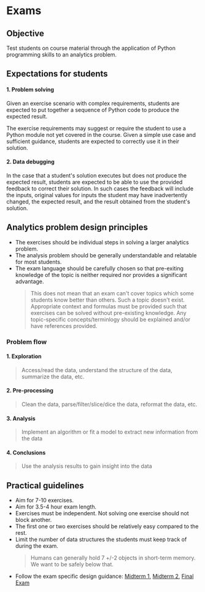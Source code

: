 # Exams

## Objective

Test students on course material through the application of Python programming skills to an analytics problem.

## Expectations for students

#### 1. Problem solving

Given an exercise scenario with complex requirements, students are expected to put together a sequence of Python code to produce the expected result.  

The exercise requirements may suggest or require the student to use a Python module not yet covered in the course. Given a simple use case and sufficient guidance, students are expected to correctly use it in their solution.

#### 2. Data debugging

In the case that a student's solution executes but does not produce the expected result, students are expected to be able to use the provided feedback to correct their solution. In such cases the feedback will include the inputs, original values for inputs the student may have inadvertently changed, the expected result, and the result obtained from the student's solution.

## Analytics problem design principles

- The exercises should be individual steps in solving a larger analytics problem.
- The analysis problem should be generally understandable and relatable for most students.
- The exam language should be carefully chosen so that pre-exiting knowledge of the topic is neither required nor provides a significant advantage.
  > This does not mean that an exam can't cover topics which some students know better than others. Such a topic doesn't exist. Appropriate context and formulas must be provided such that exercises can be solved without pre-existing knowledge. Any topic-specific concepts/terminlogy should be explained and/or have references provided. 
 
### Problem flow

#### 1. Exploration

> Access/read the data, understand the structure of the data, summarize the data, etc.

#### 2. Pre-processing

> Clean the data, parse/filter/slice/dice the data, reformat the data, etc.

#### 3. Analysis

> Implement an algorithm or fit a model to extract new information from the data

#### 4. Conclusions

> Use the analysis results to gain insight into the data

## Practical guidelines

- Aim for 7-10 exercises.
- Aim for 3.5-4 hour exam length.
- Exercises must be independent. Not solving one exercise should not block another.
- The first one or two exercises should be relatively easy compared to the rest.
- Limit the number of data structures the students must keep track of during the exam.
  > Humans can generally hold 7 +/-2 objects in short-term memory. We want to be safely below that.
- Follow the exam specific design guidance: [Midterm 1](midterm-1.md), [Midterm 2](midterm-2), [Final Exam](final.md)
